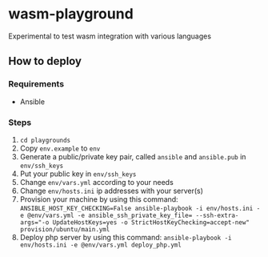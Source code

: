 # wasm-playground

Experimental to test wasm integration with various languages

## How to deploy

### Requirements

- Ansible

### Steps

1. `cd playgrounds`
2. Copy `env.example` to `env`
3. Generate a public/private key pair, called `ansible` and `ansible.pub` in `env/ssh_keys`
4. Put your public key in `env/ssh_keys`
5. Change `env/vars.yml` according to your needs
6. Change `env/hosts.ini` ip addresses with your server(s)
7. Provision your machine by using this command: `ANSIBLE_HOST_KEY_CHECKING=False ansible-playbook -i env/hosts.ini -e @env/vars.yml -e ansible_ssh_private_key_file= --ssh-extra-args="-o UpdateHostKeys=yes -o StrictHostKeyChecking=accept-new" provision/ubuntu/main.yml`
8. Deploy php server by using this command: `ansible-playbook -i env/hosts.ini -e @env/vars.yml deploy_php.yml`
